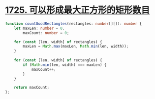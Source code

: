 
# [1725. 可以形成最大正方形的矩形数目](https://leetcode-cn.com/problems/number-of-rectangles-that-can-form-the-largest-square/submissions/)

```ts
function countGoodRectangles(rectangles: number[][]): number {
    let maxLen: number = 0,
        maxCount: number = 0;

    for (const [len, width] of rectangles) {
        maxLen = Math.max(maxLen, Math.min(len, width));
    }
    
    for (const [len, width] of rectangles) {
        if (Math.min(len, width) === maxLen) {
            maxCount++;
        }
    }

    return maxCount;
};
```
